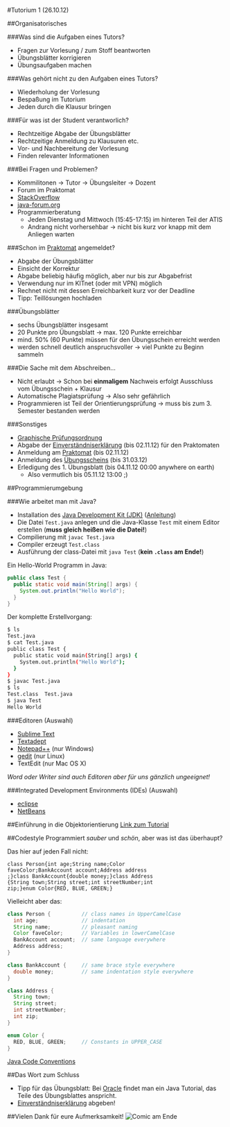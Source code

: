 #Tutorium 1 (26.10.12)

##Organisatorisches

###Was sind die Aufgaben eines Tutors?
* Fragen zur Vorlesung / zum Stoff beantworten
* Übungsblätter korrigieren
* Übungsaufgaben machen

###Was gehört nicht zu den Aufgaben eines Tutors?
* Wiederholung der Vorlesung
* Bespaßung im Tutorium
* Jeden durch die Klausur bringen

###Für was ist der Student verantworlich?
* Rechtzeitige Abgabe der Übungsblätter
* Rechtzeitige Anmeldung zu Klausuren etc.
* Vor- und Nachbereitung der Vorlesung
* Finden relevanter Informationen

###Bei Fragen und Problemen?
* Kommilitonen -> Tutor -> Übungsleiter -> Dozent
* Forum im Praktomat
* [StackOverflow](http://stackoverflow.com/questions/tagged/java)
* [java-forum.org](http://www.java-forum.org/)
* Programmierberatung
  * Jeden Dienstag und Mittwoch (15:45-17:15) im hinteren Teil der ATIS
  * Andrang nicht vorhersehbar -> nicht bis kurz vor knapp mit dem Anliegen warten

###Schon im [Praktomat](https://praktomat.info.uni-karlsruhe.de/praktomat_2012_WS/) angemeldet?
* Abgabe der Übungsblätter
* Einsicht der Korrektur
* Abgabe beliebig häufig möglich, aber nur bis zur Abgabefrist
* Verwendung nur im KITnet (oder mit VPN) möglich
* Rechnet nicht mit dessen Erreichbarkeit kurz vor der Deadline
* Tipp: Teillösungen hochladen

###Übungsblätter
* sechs Übungsblätter insgesamt
* 20 Punkte pro Übungsblatt -> max. 120 Punkte erreichbar
* mind. 50% (60 Punkte) müssen für den Übungsschein erreicht werden
* werden schnell deutlich anspruchsvoller -> viel Punkte zu Beginn sammeln

###Die Sache mit dem Abschreiben...
* Nicht erlaubt -> Schon bei **einmaligem** Nachweis erfolgt Ausschluss vom Übungsschein + Klausur
* Automatische Plagiatsprüfung -> Also sehr gefährlich
* Programmieren ist Teil der Orientierungsprüfung -> muss bis zum 3. Semester bestanden werden

###Sonstiges
* [Graphische Prüfungsordnung](kit-tut/programmieren-2012/tut/pruefungsordnung.pdf)
* Abgabe der [Einverständniserklärung](https://studium.kit.edu/sites/vab/0xBCAF741C5EC2E7498A5A3CA436270F21/Vorlesungsunterlagen/2012-10-15_Einverst%C3%A4ndniserkl%C3%A4rung.pdf) (bis 02.11.12) für den Praktomaten
* Anmeldung am [Praktomat](https://praktomat.info.uni-karlsruhe.de/praktomat_2012_WS/) (bis 02.11.12)
* Anmeldung des [Übungsscheins](https://studium.kit.edu/meinsemester/Seiten/pruefungsanmeldung.aspx) (bis 31.03.12)
* Erledigung des 1\. Übungsblatt (bis 04.11.12 00:00 anywhere on earth)
  * Also vermutlich bis 05.11.12 13:00 ;)

##Programmierumgebung

###Wie arbeitet man mit Java?

* Installation des [Java Development Kit (JDK)](http://www.oracle.com/technetwork/java/javase/downloads/index.html) ([Anleitung](http://docs.oracle.com/javase/7/docs/webnotes/install/index.html))
* Die Datei `Test.java` anlegen und die Java-Klasse `Test` mit einem Editor erstellen (**muss gleich heißen wie die Datei!**)
* Compilierung mit `javac Test.java`
* Compiler erzeugt `Test.class`
* Ausführung der class-Datei mit `java Test` (**kein `.class` am Ende!**)

Ein Hello-World Programm in Java:
```java
public class Test {
  public static void main(String[] args) {
    System.out.println("Hello World");
  }
}
```
Der komplette Erstellvorgang:

```sh
$ ls
Test.java
$ cat Test.java
public class Test {
  public static void main(String[] args) {
    System.out.println("Hello World");
  }
}
$ javac Test.java
$ ls
Test.class  Test.java
$ java Test
Hello World
```

###Editoren (Auswahl)
* [Sublime Text](http://www.sublimetext.com/)
* [Textadept](http://foicica.com/textadept/)
* [Notepad++](http://notepad-plus-plus.org/) (nur Windows)
* [gedit](http://projects.gnome.org/gedit/) (nur Linux)
* TextEdit (nur Mac OS X)

_Word oder Writer sind auch Editoren aber für uns gänzlich ungeeignet!_

###Integrated Development Environments (IDEs) (Auswahl)
* [eclipse](http://www.eclipse.org/)
* [NetBeans](http://netbeans.org/)

##Einführung in die Objektorientierung
[Link zum Tutorial](kit-tut/programmieren-2012/java-tutorial/einfuehrung-oo.md)

##Codestyle
Programmiert _sauber_ und _schön_, aber was ist das überhaupt?

Das hier auf jeden Fall nicht:
```
class Person{int age;String name;Color
faveColor;BankAccount account;Address address
;}class BankAccount{double money;}class Address
{String town;String street;int streetNumber;int
zip;}enum Color{RED, BLUE, GREEN;}
```

Vielleicht aber das:
```java
class Person {          // class names in UpperCamelCase
  int age;              // indentation
  String name;          // pleasant naming
  Color faveColor;      // Variables in lowerCamelCase
  BankAccount account;  // same language everywhere
  Address address;
}

class BankAccount {     // same brace style everywhere
  double money;         // same indentation style everywhere
}

class Address {
  String town;
  String street;
  int streetNumber;
  int zip;
}

enum Color {
  RED, BLUE, GREEN;     // Constants in UPPER_CASE
}
```
[Java Code Conventions](http://www.oracle.com/technetwork/java/codeconv-138413.html)

##Das Wort zum Schluss

* Tipp für das Übungsblatt: Bei [Oracle](http://docs.oracle.com/javase/tutorial/java/concepts/index.html) findet man ein Java Tutorial, das Teile des Übungsblattes anspricht.
* [Einverständniserklärung](https://studium.kit.edu/sites/vab/0xBCAF741C5EC2E7498A5A3CA436270F21/Vorlesungsunterlagen/2012-10-15_Einverst%C3%A4ndniserkl%C3%A4rung.pdf) abgeben!

##Vielen Dank für eure Aufmerksamkeit!
![Comic am Ende](http://abstrusegoose.com/strips/ars_longa_vita_brevis.PNG)
